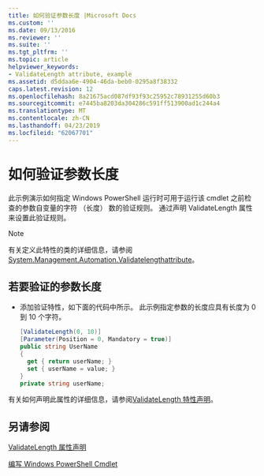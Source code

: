 ```yaml
---
title: 如何验证参数长度 |Microsoft Docs
ms.custom: ''
ms.date: 09/13/2016
ms.reviewer: ''
ms.suite: ''
ms.tgt_pltfrm: ''
ms.topic: article
helpviewer_keywords:
- ValidateLength attribute, example
ms.assetid: d5ddaa6e-4904-46da-beb0-0295a8f38332
caps.latest.revision: 12
ms.openlocfilehash: 8a21675acd087df93f93c25952c78931255d60b3
ms.sourcegitcommit: e7445ba8203da304286c591ff513900ad1c244a4
ms.translationtype: MT
ms.contentlocale: zh-CN
ms.lasthandoff: 04/23/2019
ms.locfileid: "62067701"
---
```

# <a name="how-to-validate-the-argument-length"></a>如何验证参数长度

此示例演示如何指定 Windows PowerShell 运行时可用于运行该 cmdlet 之前检查的参数自变量的字符 （长度） 数的验证规则。 通过声明 ValidateLength 属性来设置此验证规则。

> [!NOTE]
> 有关定义此特性的类的详细信息，请参阅[System.Management.Automation.Validatelengthattribute](/dotnet/api/System.Management.Automation.ValidateLengthAttribute)。

## <a name="to-validate-the-argument-length"></a>若要验证的参数长度

- 添加验证特性，如下面的代码中所示。 此示例指定参数的长度应具有长度为 0 到 10 个字符。

    ```csharp
    [ValidateLength(0, 10)]
    [Parameter(Position = 0, Mandatory = true)]
    public string UserName
    {
      get { return userName; }
      set { userName = value; }
    }
    private string userName;
    ```

有关如何声明此属性的详细信息，请参阅[ValidateLength 特性声明](./validatelength-attribute-declaration.md)。

## <a name="see-also"></a>另请参阅

[ValidateLength 属性声明](./validatelength-attribute-declaration.md)

[编写 Windows PowerShell Cmdlet](./writing-a-windows-powershell-cmdlet.md)
